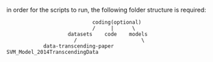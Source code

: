 in order for the scripts to run, the following folder structure is required:

                                coding(optional)
                                /     |      \
                        datasets    code    models
                          /                     \
                data-transcending-paper       SVM_Model_2014TranscendingData
